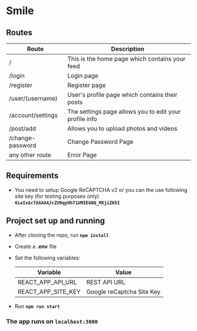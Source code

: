 # Smile

## Routes

| Route             | Description                                            |
| ----------------- | ------------------------------------------------------ |
| /                 | This is the home page which contains your feed         |
| /login            | Login page                                             |
| /register         | Register page                                          |
| /user/(username)  | User's profile page which contains their posts         |
| /account/settings | The settings page allows you to edit your profile info |
| /post/add         | Allows you to upload photos and videos                 |
| /change-password  | Change Password Page                                   |
| any other route   | Error Page                                             |

## Requirements

- You need to setup Google ReCAPTCHA v2 or you can the use following site key (for testing purposes only) **`6LeIxAcTAAAAAJcZVRqyHh71UMIEGNQ_MXjiZKhI`**

## Project set up and running

- After cloning the repo, run **`npm install`**
- Create a **.env** file
- Set the following variables:

  | Variable           | Value                     |
  | ------------------ | ------------------------- |
  | REACT_APP_API_URL  | REST API URL              |
  | REACT_APP_SITE_KEY | Google reCaptcha Site Key |

- Run **`npm run start`**

### The app runs on **`localhost:3000`**
